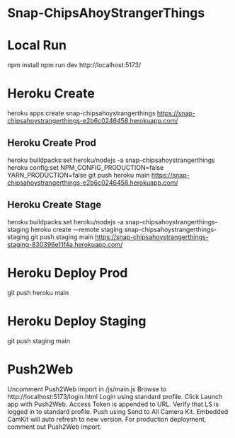 # Snap-ChipsAhoyStrangerThings
 
# Local Run
npm install
npm run dev
http://localhost:5173/


# Heroku Create
heroku apps:create snap-chipsahoystrangerthings
https://snap-chipsahoystrangerthings-e2b6c0246458.herokuapp.com/ 

## Heroku Create Prod
heroku buildpacks:set heroku/nodejs -a snap-chipsahoystrangerthings
heroku config:set NPM_CONFIG_PRODUCTION=false YARN_PRODUCTION=false
git push heroku main
https://snap-chipsahoystrangerthings-e2b6c0246458.herokuapp.com/ 

## Heroku Create Stage
heroku buildpacks:set heroku/nodejs -a snap-chipsahoystrangerthings-staging
heroku create --remote staging snap-chipsahoystrangerthings-staging
git push staging main
https://snap-chipsahoystrangerthings-staging-830396e11f4a.herokuapp.com/ 


# Heroku Deploy Prod
git push heroku main

# Heroku Deploy Staging
git push staging main


# Push2Web
Uncomment Push2Web import in /js/main.js
Browse to http://localhost:5173/login.html
Login using standard profile.
Click Launch app with Push2Web.
Access Token is appended to URL.
Verify that LS is logged in to standard profile.
Push using Send to All Camera Kit.
Embedded CamKit will auto refresh to new version.
For production deployment, comment out Push2Web import.

